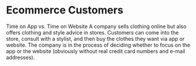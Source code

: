 # Ecommerce Customers
Time on App vs. Time on Website
A company sells clothing online but also offers clothing and style advice in stores. Customers can come into the store, consult with a stylist, and then buy the clothes they want via app or website. The company is in the process of deciding whether to focus on the app or the website (obviously without real credit card numbers and e-mail addresses).
